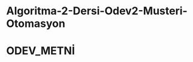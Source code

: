 # Algoritma-2-Dersi-Odev2-Musteri-Otomasyon
# ODEV_METNİ
<a href="/Final_Proje.pdf" class="image fit"><img src="/Image/Pdf.JPG" alt=""></a>
